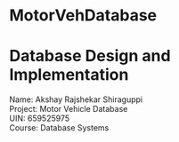 # MotorVehDatabase
# Database Design and Implementation

Name: Akshay Rajshekar Shiraguppi<br/>
Project: Motor Vehicle Database<br/>
UIN: 659525975<br/>
Course: Database Systems<br/>


